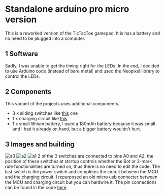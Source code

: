 # Standalone arduino pro micro version
This is a reworked version of the TicTacToe gamepad. It is has a battery and no need to be plugged into a computer.
## 1 Software
Sadly, I was unable to get the timing right for the LEDs. In the end, I decided to use Arduino code (instead of bare metal) and used the Neopixel library to control the LEDs.
## 2 Components
This variant of the projects uses additional components. 
* 3 x sliding switches like [this](https://www.aliexpress.com/item/1005005877582064.html?spm=a2g0o.order_list.order_list_main.116.5a0a1802KlUbMT) one
* 1 x charging circuit like [this](https://www.aliexpress.com/item/1005006734963929.html?spm=a2g0o.order_list.order_list_main.22.2a7718028qB14W)
* 1 x small lithium battery, I used a 180mAh battery because it was small and I had it already on hand, but a bigger battery wouldn't hurt.
## 3 Images and building
![a3](https://github.com/user-attachments/assets/b37088c3-84f8-4158-8cb2-939ac521687a)
![a2](https://github.com/user-attachments/assets/7139ae17-d90e-4051-b567-a9aadfca8007)
![a1](https://github.com/user-attachments/assets/c4f7b578-3d62-43e7-a51d-f30d4ac8b69c)
2 of the 3 switches are connected to pins A0 and A2, the position of these switches at startup controls whether the Bot or 3-mark rule functionalities are turned on, thus there is no need to edit the code. The last switch is the power switch and completes the circuit between the MCU and the charging circuit. I repurposed an old micro usb connecter between the MCU and charging circuit but you can hardwire it.
The pin connections can be found in the code [here](https://github.com/Hursan33/TicTacToeGamepad/blob/main/Standalone%20(Pro%20Micro)/firmware.ino).

